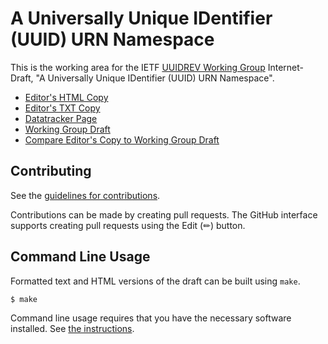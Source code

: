 # A Universally Unique IDentifier (UUID) URN Namespace

This is the working area for the IETF [UUIDREV Working Group](https://datatracker.ietf.org/wg/uuidrev/documents/) Internet-Draft, "A Universally Unique IDentifier (UUID) URN Namespace".

* [Editor's HTML Copy](https://ietf-wg-uuidrev.github.io/rfc4122bis/draft-00/draft-ietf-uuidrev-rfc4122bis.html)
* [Editor's TXT Copy](https://ietf-wg-uuidrev.github.io/rfc4122bis/draft-00/draft-ietf-uuidrev-rfc4122bis.txt)
* [Datatracker Page](https://datatracker.ietf.org/doc/draft-ietf-uuidrev-rfc4122bis)
* [Working Group Draft](https://datatracker.ietf.org/doc/html/draft-ietf-uuidrev-rfc4122bis)
* [Compare Editor's Copy to Working Group Draft](https://ietf-wg-uuidrev.github.io/rfc4122bis/#go.draft-ietf-uuidrev-rfc4122bis.diff)


## Contributing

See the
[guidelines for contributions](https://github.com/ietf-wg-uuidrev/rfc4122bis/blob/main/CONTRIBUTING.md).

Contributions can be made by creating pull requests.
The GitHub interface supports creating pull requests using the Edit (✏) button.


## Command Line Usage

Formatted text and HTML versions of the draft can be built using `make`.

```sh
$ make
```

Command line usage requires that you have the necessary software installed.  See
[the instructions](https://github.com/martinthomson/i-d-template/blob/main/doc/SETUP.md).

